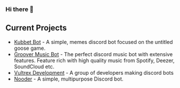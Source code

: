 ### Hi there 👋

<!--
**ItzMatt019/ItzMatt019** is a ✨ _special_ ✨ repository because its `README.md` (this file) appears on your GitHub profile.

Here are some ideas to get you started:

- 🔭 I’m currently working on ...
- 🌱 I’m currently learning ...
- 👯 I’m looking to collaborate on ...
- 🤔 I’m looking for help with ...
- 💬 Ask me about ...
- 📫 How to reach me: ...
- 😄 Pronouns: ...
- ⚡ Fun fact: ...
-->


<h2>Current Projects</h2>
<ul>
  <li><a href="https://kubbet.bot">Kubbet Bot</a> - A simple, memes discord bot focused on the untitled goose game.</li>
  <li><a href="https://grooverbot.com">Groover Music Bot</a> - The perfect discord music bot with extensive features. Feature rich with high quality music from Spotify, Deezer, SoundCloud etc.</li>
  <li><a href="https://vultrex.dev">Vultrex Development</a> - A group of developers making discord bots</li>
  <li><a href="https://nooder.bot">Nooder</a> - A simple, multipurpose Discord bot.</li>
</ul>